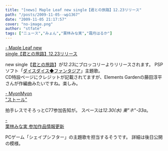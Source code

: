```yaml
---
title: "[news] Maple Leaf new single【君との旅路】12.23リリース"
path: "/posts/2009-11-05--wp1367"
date: "2009-11-05 21:17:57"
cover: "no-image.png"
author: "stfate"
tags: ["ニュース","みょん","栗林みな実","霜月はるか"]
---
```


<style type="text/css">
<!--
p {white-space: pre-wrap};
-->
</style>

<a  href="http://shimotsukin.com/" target="_blank">- Maple Leaf new single【君との旅路】12.23リリース</a>
<div >new single【<a href="http://www.broccoli.co.jp/cd/title/QECB19_ddf_shimotsuki.php">君との旅路</a>】が<em>12.23</em>にブロッコリーよりリリースされます。
PSPソフト「<a href="http://www.broccoli.co.jp/game/dicedice/">ダイスダイス◆ファンタジア</a>」主題歌。<div >CD特設ページにクレジットが記載されてますが、Elements Gardenの藤田淳平さんが作編曲みたいですね。楽しみ。</div></div>

<a  href="http://www.myonmyon.com/" target="_blank">- MyonMyon "ストール"</a>
<div >拍手レスでそろっとC77参加告知が。
スペースは<em>12.30(水) 東"ネ"ｰ33a</em>。</div>

<a  href="http://kuribayashi-minami.jp/information/index.html" target="_blank">- 栗林みな実 参加作品情報更新</a>
<div >PCゲーム「シェイプシフター」の主題歌を担当するそうです。
詳細は後日公開の模様。</div>